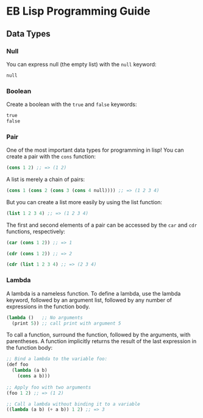 # EB Lisp Programming Guide



## Data Types

### Null
You can express null (the empty list) with the `null` keyword:
``` scheme
null 
```

### Boolean
Create a boolean with the `true` and `false` keywords:
``` scheme
true
false
```

### Pair
One of the most important data types for programming in lisp! You can create a pair with the `cons` function:
``` scheme
(cons 1 2) ;; => (1 2)
```
A list is merely a chain of pairs:
``` scheme
(cons 1 (cons 2 (cons 3 (cons 4 null)))) ;; => (1 2 3 4)
```
But you can create a list more easily by using the list function:
``` scheme
(list 1 2 3 4) ;; => (1 2 3 4)
```
The first and second elements of a pair can be accessed by the `car` and `cdr` functions, respectively:
``` scheme
(car (cons 1 2)) ;; => 1

(cdr (cons 1 2)) ;; => 2

(cdr (list 1 2 3 4) ;; => (2 3 4)
```

### Lambda
A lambda is a nameless function. To define a lambda, use the lambda keyword, followed by an argument list, followed by any number of expressions in the function body.
``` scheme
(lambda ()   ;; No arguments
  (print 5)) ;; call print with argument 5
 ```
To call a function, surround the function, followed by the arguments, with parentheses. A function implicitly returns the result of the last expression in the function body:
``` scheme
;; Bind a lambda to the variable foo:
(def foo
  (lambda (a b)
    (cons a b)))
    
;; Apply foo with two arguments
(foo 1 2) ;; => (1 2)

;; Call a lambda without binding it to a variable
((lambda (a b) (+ a b)) 1 2) ;; => 3
 ```
